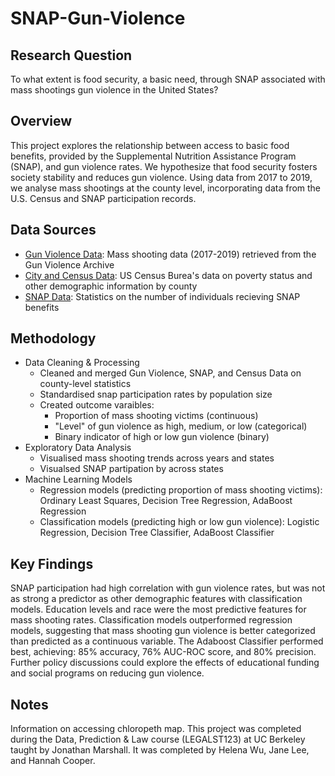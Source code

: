# SNAP-Gun-Violence
## Research Question
To what extent is food security, a basic need, through SNAP associated with mass shootings gun violence in the United States?
## Overview
This project explores the relationship between access to basic food benefits, provided by the Supplemental Nutrition Assistance Program (SNAP), and gun violence rates. We hypothesize that food security fosters society stability and reduces gun violence. Using data from 2017 to 2019, we analyse mass shootings at the county level, incorporating data from the U.S. Census and SNAP participation records.
## Data Sources
- [Gun Violence Data](https://www.gunviolencearchive.org/reports/mass-shooting?year=2023): Mass shooting data (2017-2019) retrieved from  the Gun Violence Archive
- [City and Census Data](https://data.census.gov/table/ACSST1Y2016.S1701?q=percent%20of%20population%20below%20the%20poverty%20line%20by%20county&g=040XX00US06): US Census Burea's data on poverty status and other demographic information by county
- [SNAP Data](https://www.fns.usda.gov/pd/supplemental-nutrition-assistance-program-snap): Statistics on the number of individuals recieving SNAP benefits
## Methodology
- Data Cleaning & Processing
  - Cleaned and merged Gun Violence, SNAP, and Census Data on county-level statistics
  - Standardised snap participation rates by population size
  - Created outcome varaibles:
    - Proportion of mass shooting victims (continuous)
    - "Level" of gun violence as high, medium, or low (categorical)
    - Binary indicator of high or low gun violence (binary)
- Exploratory Data Analysis
  - Visualised mass shooting trends across years and states
  - Visualsed SNAP partipation by across states
- Machine Learning Models
  - Regression models (predicting proportion of mass shooting victims): Ordinary Least Squares, Decision Tree Regression, AdaBoost Regression
  - Classification models (predicting high or low gun violence): Logistic Regression, Decision Tree Classifier, AdaBoost Classifier
## Key Findings
SNAP participation had high correlation with gun violence rates, but was not as strong a predictor as other demographic features with classification models. Education levels and race were the most predictive features for mass shooting rates. Classification models outperformed regression models, suggesting that mass shooting gun violence is better categorized than predicted as a continuous variable. The Adaboost Classifier performed best, achieving: 85% accuracy, 76% AUC-ROC score, and 80% precision. Further policy discussions could explore the effects of educational funding and social programs on reducing gun violence.
## Notes
Information on accessing chloropeth map.
This project was completed during the Data, Prediction & Law course (LEGALST123) at UC Berkeley taught by Jonathan Marshall. It was completed by Helena Wu, Jane Lee, and Hannah Cooper.
